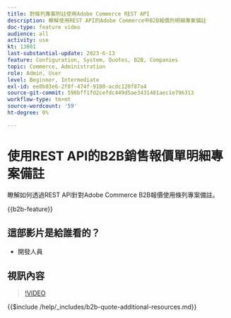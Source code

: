 ```yaml
---
title: 對條列專案附註使用Adobe Commerce REST API
description: 瞭解使用REST API的Adobe Commerce中B2B報價的明細專案備註
doc-type: feature video
audience: all
activity: use
kt: 13801
last-substantial-update: 2023-6-13
feature: Configuration, System, Quotes, B2B, Companies
topic: Commerce, Administration
role: Admin, User
level: Beginner, Intermediate
exl-id: ee8b03e6-2f8f-474f-9180-acdc120f87a4
source-git-commit: 598bff1fd2cefdc449d5ae3431401aec1e796313
workflow-type: tm+mt
source-wordcount: '59'
ht-degree: 0%

---
```


# 使用REST API的B2B銷售報價單明細專案備註

瞭解如何透過REST API針對Adobe Commerce B2B報價使用條列專案備註。

{{b2b-feature}}

## 這部影片是給誰看的？

- 開發人員

## 視訊內容

>[!VIDEO](https://video.tv.adobe.com/v/3420418?learn=on)

{{$include /help/_includes/b2b-quote-additional-resources.md}}
